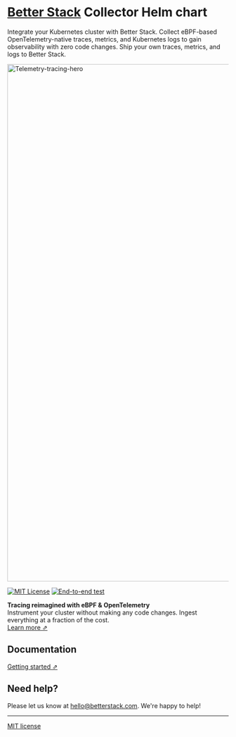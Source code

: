 # [Better Stack](https://betterstack.com/logs) Collector Helm chart

Integrate your Kubernetes cluster with Better Stack.
Collect eBPF-based OpenTelemetry-native traces, metrics, and Kubernetes logs to gain observability with zero code changes.
Ship your own traces, metrics, and logs to Better Stack.

[<img width="2663" height="1176" alt="Telemetry-tracing-hero" src="https://github.com/user-attachments/assets/a9b8be6a-d90f-4e8a-9863-3dc06cf0dbb5" />](https://betterstack.com/tracing)

[![MIT License](https://img.shields.io/badge/license-MIT-blue)](LICENSE)
[![End-to-end test](https://github.com/BetterStackHQ/logs-helm-chart/actions/workflows/test.yaml/badge.svg)](https://github.com/BetterStackHQ/logs-helm-chart/actions/workflows/test.yaml)

**Tracing reimagined with eBPF & OpenTelemetry**  
Instrument your cluster without making any code changes. Ingest everything at a fraction of the cost.  
[Learn more ⇗](https://betterstack.com/tracing)

## Documentation

[Getting started ⇗](https://betterstack.com/docs/logs/collector)

## Need help?
Please let us know at [hello@betterstack.com](mailto:hello@betterstack.com). We're happy to help!

---

[MIT license](LICENSE)
